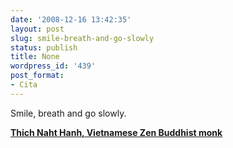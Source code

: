 ```yaml
---
date: '2008-12-16 13:42:35'
layout: post
slug: smile-breath-and-go-slowly
status: publish
title: None
wordpress_id: '439'
post_format:
- Cita
---
```


Smile, breath and go slowly.

[**Thich Naht Hanh, Vietnamese Zen Buddhist monk**](http://www.google.com/reader/view/?um=1&ie=UTF-8&sa=N&tab=wy#stream/user%2F05031442971106821991%2Fstate%2Fcom.google%2Freading-list)
